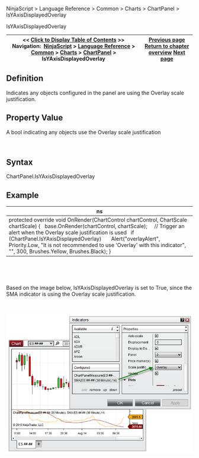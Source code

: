 ﻿


NinjaScript \> Language Reference \> Common \> Charts \> ChartPanel \> IsYAxisDisplayedOverlay






















IsYAxisDisplayedOverlay







| \<\< [Click to Display Table of Contents](isyaxisdisplayedoverlay_chartpanel.md) \>\> **Navigation:**     [NinjaScript](ninjascript-1.md) \> [Language Reference](language_reference_wip-1.md) \> [Common](common-1.md) \> [Charts](chart-1.md) \> [ChartPanel](chartpanel-1.md) \> IsYAxisDisplayedOverlay | [Previous page](isyacisdisplayedleft_chartpanel-1.md) [Return to chapter overview](chartpanel-1.md) [Next page](isyaxisdisplayedright_chartpanel-1.md) |
| --- | --- |











## Definition


Indicates any objects configured in the panel are using the Overlay scale justification.


## 


## Property Value


A bool indicating any objects use the Overlay scale justification


 


## Syntax


ChartPanel.IsYAxisDisplayedOverlay


## 


## Example




| ns |
| --- |
| protected override void OnRender(ChartControl chartControl, ChartScale chartScale) {    base.OnRender(chartControl, chartScale);      // Trigger an alert when the Overlay scale justification is used    if (ChartPanel.IsYAxisDisplayedOverlay)        Alert("overlayAlert", Priority.Low, "It is not recommended to use 'Overlay' with this indicator", "", 300, Brushes.Yellow, Brushes.Black); } |



 


 


Based on the image below, IsYAxisDisplayedOverlay is set to True, since the SMA indicator is using the Overlay scale justification.


 


![ChartPanel_IsYAxisDisplayedOverlay](chartpanel_isyaxisdisplayedoverlay.png)









